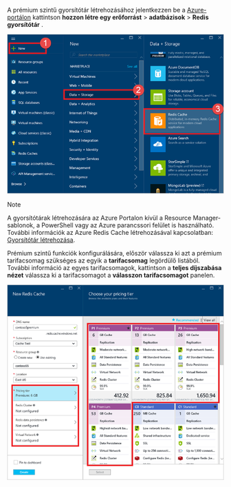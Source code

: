 A prémium szintű gyorsítótár létrehozásához jelentkezzen be a [Azure-portálon](https://portal.azure.com) kattintson **hozzon létre egy erőforrást** > **adatbázisok** > **Redis gyorsítótár** .

![Gyorsítótár létrehozása](media/redis-cache-premium-create/redis-cache-new-cache-menu.png)

> [!NOTE]
> A gyorsítótárak létrehozására az Azure Portalon kívül a Resource Manager-sablonok, a PowerShell vagy az Azure parancssori felület is használható. További információk az Azure Redis Cache létrehozásával kapcsolatban: [Gyorsítótár létrehozása](../articles/redis-cache/cache-dotnet-how-to-use-azure-redis-cache.md#create-a-cache).
> 
> 

Prémium szintű funkciók konfigurálására, először válassza ki azt a prémium tarifacsomag szükséges az egyik a **tarifacsomag** legördülő listából. További információ az egyes tarifacsomagok, kattintson a **teljes díjszabása nézet** válassza ki a tarifacsomagot a **válasszon tarifacsomagot** panelen.

![Tarifacsomag kiválasztása](media/redis-cache-premium-create/redis-cache-premium-pricing-tier.png)

